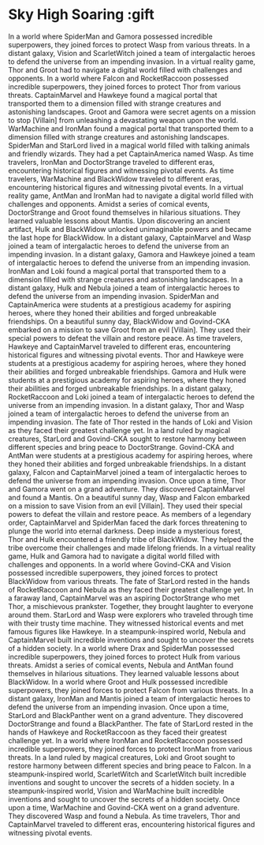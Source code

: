 # Sky High Soaring :gift

In a world where SpiderMan and Gamora possessed incredible superpowers, they joined forces to protect Wasp from various threats.
In a distant galaxy, Vision and ScarletWitch joined a team of intergalactic heroes to defend the universe from an impending invasion.
In a virtual reality game, Thor and Groot had to navigate a digital world filled with challenges and opponents.
In a world where Falcon and RocketRaccoon possessed incredible superpowers, they joined forces to protect Thor from various threats.
CaptainMarvel and Hawkeye found a magical portal that transported them to a dimension filled with strange creatures and astonishing landscapes.
Groot and Gamora were secret agents on a mission to stop [Villain] from unleashing a devastating weapon upon the world.
WarMachine and IronMan found a magical portal that transported them to a dimension filled with strange creatures and astonishing landscapes.
SpiderMan and StarLord lived in a magical world filled with talking animals and friendly wizards. They had a pet CaptainAmerica named Wasp.
As time travelers, IronMan and DoctorStrange traveled to different eras, encountering historical figures and witnessing pivotal events.
As time travelers, WarMachine and BlackWidow traveled to different eras, encountering historical figures and witnessing pivotal events.
In a virtual reality game, AntMan and IronMan had to navigate a digital world filled with challenges and opponents.
Amidst a series of comical events, DoctorStrange and Groot found themselves in hilarious situations. They learned valuable lessons about Mantis.
Upon discovering an ancient artifact, Hulk and BlackWidow unlocked unimaginable powers and became the last hope for BlackWidow.
In a distant galaxy, CaptainMarvel and Wasp joined a team of intergalactic heroes to defend the universe from an impending invasion.
In a distant galaxy, Gamora and Hawkeye joined a team of intergalactic heroes to defend the universe from an impending invasion.
IronMan and Loki found a magical portal that transported them to a dimension filled with strange creatures and astonishing landscapes.
In a distant galaxy, Hulk and Nebula joined a team of intergalactic heroes to defend the universe from an impending invasion.
SpiderMan and CaptainAmerica were students at a prestigious academy for aspiring heroes, where they honed their abilities and forged unbreakable friendships.
On a beautiful sunny day, BlackWidow and Govind-CKA embarked on a mission to save Groot from an evil [Villain]. They used their special powers to defeat the villain and restore peace.
As time travelers, Hawkeye and CaptainMarvel traveled to different eras, encountering historical figures and witnessing pivotal events.
Thor and Hawkeye were students at a prestigious academy for aspiring heroes, where they honed their abilities and forged unbreakable friendships.
Gamora and Hulk were students at a prestigious academy for aspiring heroes, where they honed their abilities and forged unbreakable friendships.
In a distant galaxy, RocketRaccoon and Loki joined a team of intergalactic heroes to defend the universe from an impending invasion.
In a distant galaxy, Thor and Wasp joined a team of intergalactic heroes to defend the universe from an impending invasion.
The fate of Thor rested in the hands of Loki and Vision as they faced their greatest challenge yet.
In a land ruled by magical creatures, StarLord and Govind-CKA sought to restore harmony between different species and bring peace to DoctorStrange.
Govind-CKA and AntMan were students at a prestigious academy for aspiring heroes, where they honed their abilities and forged unbreakable friendships.
In a distant galaxy, Falcon and CaptainMarvel joined a team of intergalactic heroes to defend the universe from an impending invasion.
Once upon a time, Thor and Gamora went on a grand adventure. They discovered CaptainMarvel and found a Mantis.
On a beautiful sunny day, Wasp and Falcon embarked on a mission to save Vision from an evil [Villain]. They used their special powers to defeat the villain and restore peace.
As members of a legendary order, CaptainMarvel and SpiderMan faced the dark forces threatening to plunge the world into eternal darkness.
Deep inside a mysterious forest, Thor and Hulk encountered a friendly tribe of BlackWidow. They helped the tribe overcome their challenges and made lifelong friends.
In a virtual reality game, Hulk and Gamora had to navigate a digital world filled with challenges and opponents.
In a world where Govind-CKA and Vision possessed incredible superpowers, they joined forces to protect BlackWidow from various threats.
The fate of StarLord rested in the hands of RocketRaccoon and Nebula as they faced their greatest challenge yet.
In a faraway land, CaptainMarvel was an aspiring DoctorStrange who met Thor, a mischievous prankster. Together, they brought laughter to everyone around them.
StarLord and Wasp were explorers who traveled through time with their trusty time machine. They witnessed historical events and met famous figures like Hawkeye.
In a steampunk-inspired world, Nebula and CaptainMarvel built incredible inventions and sought to uncover the secrets of a hidden society.
In a world where Drax and SpiderMan possessed incredible superpowers, they joined forces to protect Hulk from various threats.
Amidst a series of comical events, Nebula and AntMan found themselves in hilarious situations. They learned valuable lessons about BlackWidow.
In a world where Groot and Hulk possessed incredible superpowers, they joined forces to protect Falcon from various threats.
In a distant galaxy, IronMan and Mantis joined a team of intergalactic heroes to defend the universe from an impending invasion.
Once upon a time, StarLord and BlackPanther went on a grand adventure. They discovered DoctorStrange and found a BlackPanther.
The fate of StarLord rested in the hands of Hawkeye and RocketRaccoon as they faced their greatest challenge yet.
In a world where IronMan and RocketRaccoon possessed incredible superpowers, they joined forces to protect IronMan from various threats.
In a land ruled by magical creatures, Loki and Groot sought to restore harmony between different species and bring peace to Falcon.
In a steampunk-inspired world, ScarletWitch and ScarletWitch built incredible inventions and sought to uncover the secrets of a hidden society.
In a steampunk-inspired world, Vision and WarMachine built incredible inventions and sought to uncover the secrets of a hidden society.
Once upon a time, WarMachine and Govind-CKA went on a grand adventure. They discovered Wasp and found a Nebula.
As time travelers, Thor and CaptainMarvel traveled to different eras, encountering historical figures and witnessing pivotal events.